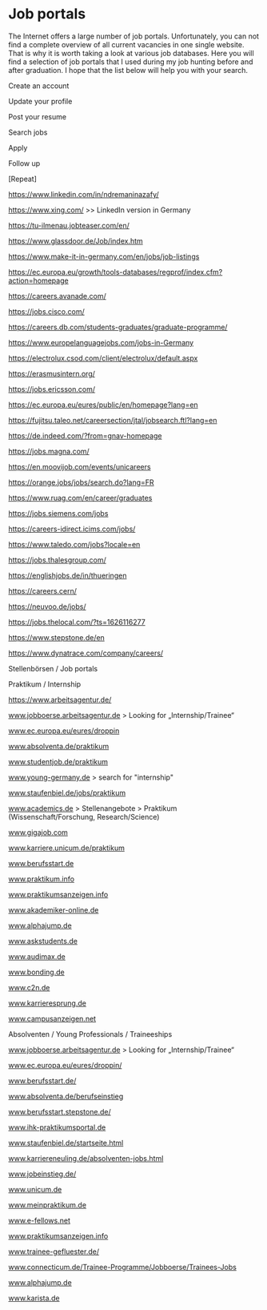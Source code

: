 # Job portals

The Internet offers a large number of job portals. Unfortunately, you can not find a complete overview of all current vacancies in one single website. That is why it is worth taking a look at various job databases. Here you will find a selection of job portals that I used during my job hunting before and after graduation. I hope that the list below will help you with your search.



Create an account

Update your profile 

Post your resume 

Search jobs 

Apply 

Follow up

[Repeat]



https://www.linkedin.com/in/ndremaninazafy/

https://www.xing.com/ >> LinkedIn version in Germany

https://tu-ilmenau.jobteaser.com/en/

https://www.glassdoor.de/Job/index.htm

https://www.make-it-in-germany.com/en/jobs/job-listings

https://ec.europa.eu/growth/tools-databases/regprof/index.cfm?action=homepage

https://careers.avanade.com/

https://jobs.cisco.com/

https://careers.db.com/students-graduates/graduate-programme/

https://www.europelanguagejobs.com/jobs-in-Germany

https://electrolux.csod.com/client/electrolux/default.aspx

https://erasmusintern.org/

https://jobs.ericsson.com/

https://ec.europa.eu/eures/public/en/homepage?lang=en

https://fujitsu.taleo.net/careersection/jtal/jobsearch.ftl?lang=en

https://de.indeed.com/?from=gnav-homepage

https://jobs.magna.com/

https://en.moovijob.com/events/unicareers

https://orange.jobs/jobs/search.do?lang=FR

https://www.ruag.com/en/career/graduates

https://jobs.siemens.com/jobs

https://careers-idirect.icims.com/jobs/

https://www.taledo.com/jobs?locale=en

https://jobs.thalesgroup.com/

https://englishjobs.de/in/thueringen

https://careers.cern/

https://neuvoo.de/jobs/

https://jobs.thelocal.com/?ts=1626116277

https://www.stepstone.de/en

https://www.dynatrace.com/company/careers/





Stellenbörsen / Job portals

Praktikum / Internship

https://www.arbeitsagentur.de/ 

www.jobboerse.arbeitsagentur.de  > Looking for „Internship/Trainee“

www.ec.europa.eu/eures/droppin 

www.absolventa.de/praktikum 

www.studentjob.de/praktikum 

www.young-germany.de  > search for "internship"

www.staufenbiel.de/jobs/praktikum 

www.academics.de  > Stellenangebote > Praktikum (Wissenschaft/Forschung, Research/Science)

www.gigajob.com 

www.karriere.unicum.de/praktikum 

www.berufsstart.de 

www.praktikum.info 

www.praktikumsanzeigen.info 

www.akademiker-online.de 

www.alphajump.de 

www.askstudents.de 

www.audimax.de 

www.bonding.de 

www.c2n.de 

www.karrieresprung.de 

www.campusanzeigen.net 



Absolventen / Young Professionals / Traineeships

www.jobboerse.arbeitsagentur.de  > Looking for „Internship/Trainee“

www.ec.europa.eu/eures/droppin/ 

www.berufsstart.de/ 

www.absolventa.de/berufseinstieg 

www.berufsstart.stepstone.de/ 

www.ihk-praktikumsportal.de 

www.staufenbiel.de/startseite.html 

www.karriereneuling.de/absolventen-jobs.html 

www.jobeinstieg.de/ 

www.unicum.de 

www.meinpraktikum.de 

www.e-fellows.net 

www.praktikumsanzeigen.info 

www.trainee-gefluester.de/ 

www.connecticum.de/Trainee-Programme/Jobboerse/Trainees-Jobs 

www.alphajump.de 

www.karista.de 

